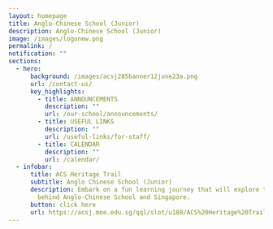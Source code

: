 ```yaml
---
layout: homepage
title: Anglo-Chinese School (Junior)
description: Anglo-Chinese School (Junior)
image: /images/logonew.png
permalink: /
notification: ""
sections:
  - hero:
      background: /images/acsj285banner12june23a.png
      url: /contact-us/
      key_highlights:
        - title: ANNOUNCEMENTS
          description: ""
          url: /our-school/announcements/
        - title: USEFUL LINKS
          description: ""
          url: /useful-links/for-staff/
        - title: CALENDAR
          description: ""
          url: /calendar/
  - infobar:
      title: ACS Heritage Trail
      subtitle: Anglo Chinese School (Junior)
      description: Embark on a fun learning journey that will explore the rich history
        behind Anglo-Chinese School and Singapore.
      button: click here
      url: https://acsj.moe.edu.sg/qql/slot/u188/ACS%20Heritage%20Trail/ACS/index.html
---
```

